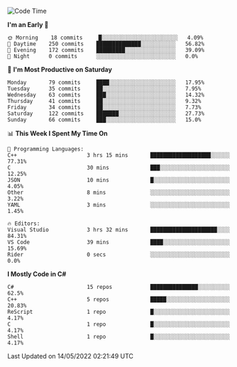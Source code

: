 <!--START_SECTION:waka-->
![Code Time](http://img.shields.io/badge/Code%20Time-782%20hrs%2019%20mins-blue)

**I'm an Early 🐤** 

```text
🌞 Morning    18 commits     █░░░░░░░░░░░░░░░░░░░░░░░░   4.09% 
🌆 Daytime    250 commits    ██████████████░░░░░░░░░░░   56.82% 
🌃 Evening    172 commits    █████████░░░░░░░░░░░░░░░░   39.09% 
🌙 Night      0 commits      ░░░░░░░░░░░░░░░░░░░░░░░░░   0.0%

```
📅 **I'm Most Productive on Saturday** 

```text
Monday       79 commits     ████░░░░░░░░░░░░░░░░░░░░░   17.95% 
Tuesday      35 commits     ██░░░░░░░░░░░░░░░░░░░░░░░   7.95% 
Wednesday    63 commits     ███░░░░░░░░░░░░░░░░░░░░░░   14.32% 
Thursday     41 commits     ██░░░░░░░░░░░░░░░░░░░░░░░   9.32% 
Friday       34 commits     ██░░░░░░░░░░░░░░░░░░░░░░░   7.73% 
Saturday     122 commits    ███████░░░░░░░░░░░░░░░░░░   27.73% 
Sunday       66 commits     ███░░░░░░░░░░░░░░░░░░░░░░   15.0%

```


📊 **This Week I Spent My Time On** 

```text
💬 Programming Languages: 
C++                      3 hrs 15 mins       ███████████████████░░░░░░   77.31% 
C                        30 mins             ███░░░░░░░░░░░░░░░░░░░░░░   12.25% 
JSON                     10 mins             █░░░░░░░░░░░░░░░░░░░░░░░░   4.05% 
Other                    8 mins              ░░░░░░░░░░░░░░░░░░░░░░░░░   3.22% 
YAML                     3 mins              ░░░░░░░░░░░░░░░░░░░░░░░░░   1.45%

🔥 Editors: 
Visual Studio            3 hrs 32 mins       █████████████████████░░░░   84.31% 
VS Code                  39 mins             ████░░░░░░░░░░░░░░░░░░░░░   15.69% 
Rider                    0 secs              ░░░░░░░░░░░░░░░░░░░░░░░░░   0.0%

```

**I Mostly Code in C#** 

```text
C#                       15 repos            ███████████████░░░░░░░░░░   62.5% 
C++                      5 repos             █████░░░░░░░░░░░░░░░░░░░░   20.83% 
ReScript                 1 repo              █░░░░░░░░░░░░░░░░░░░░░░░░   4.17% 
C                        1 repo              █░░░░░░░░░░░░░░░░░░░░░░░░   4.17% 
Shell                    1 repo              █░░░░░░░░░░░░░░░░░░░░░░░░   4.17%

```



 Last Updated on 14/05/2022 02:21:49 UTC
<!--END_SECTION:waka-->
